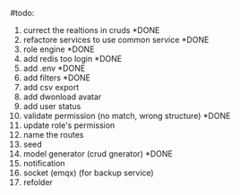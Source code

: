 
#todo:

1. currect the realtions in cruds *DONE
2. refactore services to use common service *DONE
3. role engine *DONE
4. add redis too login *DONE
5. add .env *DONE
6. add filters *DONE
7. add csv export
8. add dwonload avatar
9. add user status
10. validate permission (no match, wrong structure) *DONE
11. update role's permission
12. name the routes
13. seed
14. model generator (crud gnerator) *DONE
15. notification
16. socket (emqx) (for backup service)
17. refolder